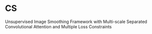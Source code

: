 # CS
Unsupervised Image Smoothing Framework with Multi-scale Separated Convolutional Attention and Multiple Loss Constraints
